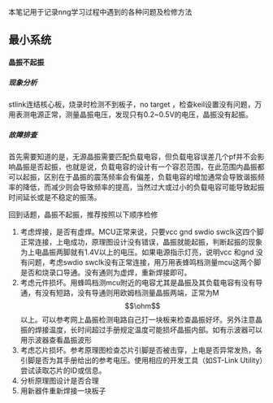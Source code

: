 本笔记用于记录nng学习过程中遇到的各种问题及检修方法



## 最小系统

#### 晶振不起振

##### 现象分析

stlink连结核心板，烧录时检测不到板子，no target ，检查keil设置没有问题，万用表测电源正常，测量晶振电压，发现只有0.2~0.5V的电压，晶振没有起振。

##### 故障排查

首先需要知道的是，无源晶振需要匹配负载电容，但负载电容误差几个pf并不会影响晶振是否起振，也就是说，负载电容的设计有一个容忍范围，在此范围内晶振都可以起振，区别在于晶振的震荡频率会有偏差，负载电容的增加通常会导致谐振频率的降低，而减少则会导致频率的提高，当然过大或过小的负载电容可能导致起振时间延长或是不稳定的振荡。

回到话题，晶振不起振，推荐按照以下顺序检修

1. 考虑焊接，是否有虚焊。MCU正常来说，只要vcc gnd swdio swclk这四个脚正常连接，上电成功，原理图设计没有错误，晶振就能起振，判断起振的现象为上电晶振两脚就有1.4V以上的电压。如果电源指示灯亮，说明vcc 和gnd 没有问题，考虑swdio swclk没有正常连接，用万用表蜂鸣档测量mcu这两个脚是否和烧录口导通。没有通则为虚焊，重新焊接即可。
2. 考虑元件损坏。用蜂鸣档测mcu附近的电容尤其是晶振及其负载电容有没有导通，有没有短路，没有导通则用欧姆档测量晶振两端，正常为M$$\ohm$$以上。可以参考网上晶振检测电路自己打一块板来检查晶振好坏。另外注意晶振的焊接温度，长时间超过手册规定温度可能损坏晶振内部。如有示波器可以用示波器查看晶振波形
3. 考虑芯片损坏。参考原理图检查芯片引脚是否被击穿，上电是否异常发热，各引脚是否为其手册给出的参考电压。使用相应的开发工具（如ST-Link Utility）尝试读取芯片的ID或信息。
4. 分析原理图设计是否合理
5. 用新器件重新焊接一块板子